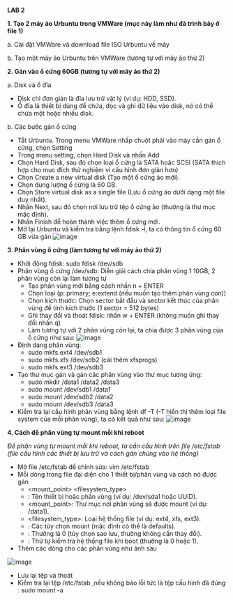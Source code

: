 **LAB 2**

**1. Tạo 2 máy ảo Urbuntu trong VMWare (mục này làm như đã trình bày ở file 1)**

a. Cài đặt VMWare và download file ISO Urbuntu về máy 

b. Tạo một máy ảo Urbuntu trên VMWare (tương tự với máy ảo thứ 2)

**2. Gán vào ổ cứng 60GB (tương tự với máy ảo thứ 2)**

a. Disk và ổ đĩa
- Disk chỉ đơn giản là đĩa lưu trữ vật lý (ví dụ: HDD, SSD).
- Ổ đĩa là thiết bị dùng để chứa, đọc và ghi dữ liệu vào disk, nó có thể chứa một hoặc nhiều disk.

b. Các bước gán ổ cứng
- Tắt Urbuntu. Trong menu VMWare nhấp chuột phải vào máy cần gán ổ cứng, chọn Setting
- Trong menu setting, chọn Hard Disk và nhấn Add
- Chọn Hard Disk, sau đó chọn loại ổ cứng là SATA hoặc SCSI (SATA thích hợp cho mục đích thử nghiệm vì cấu hình đơn giản hơn)
- Chọn Create a new virtual disk (Tạo một ổ cứng ảo mới).
- Chọn dung lượng ổ cứng là 60 GB.
- Chọn Store virtual disk as a single file (Lưu ổ cứng ảo dưới dạng một file duy nhất).
- Nhấn Next, sau đó chọn nơi lưu trữ tệp ổ cứng ảo (thường là thư mục mặc định).
- Nhấn Finish để hoàn thành việc thêm ổ cứng mới.
- Mở lại Urbuntu và kiểm tra bằng lệnh fdisk -l, ta có thông tin ổ cứng 60 GB vừa gán
![image](https://github.com/user-attachments/assets/5e4619c7-84ee-4575-a801-3ef1e6d4e76d)

**3. Phân vùng ổ cứng (làm tương tự với máy ảo thứ 2)**
- Khởi động fdisk: sudo fdisk /dev/sdb
- Phân vùng ổ cứng /dev/sdb: Diễn giải cách chia phân vùng 1 10GB, 2 phân vùng còn lại làm tương tự
  - Tạo phân vùng mới bằng cách nhấn n + ENTER
  - Chọn loại (p: primary; e:extend (nếu muốn tạo thêm phân vùng con))
  - Chọn kích thước: Chọn sector bắt đầu và sector kết thúc của phân vùng để tính kích thước (1 sector = 512 bytes)
  - Ghi thay đổi và thoát fdisk: nhấn w + ENTER (không muốn ghi thay đổi nhấn q)
  - Làm tương tự với 2 phân vùng còn lại, ta chia được 3 phân vùng của ổ cứng như sau:
![image](https://github.com/user-attachments/assets/016cce58-4d70-4543-b93e-b167732dced4)
- Định dạng phân vùng:
  - sudo mkfs.ext4 /dev/sdb1
  - sudo mkfs.xfs /dev/sdb2 (cài thêm xfsprogs)
  - sudo mkfs.ext3 /dev/sdb3
- Tạo thư mục gán và gán các phân vùng vào thư mục tương ứng:
  - sudo mkdir /data1 /data2 /data3
  - sudo mount /dev/sdb1 /data1
  - sudo mount /dev/sdb2 /data2
  - sudo mount /dev/sdb3 /data3
- Kiểm tra lại cấu hình phân vùng bằng lệnh df -T (-T hiển thị thêm loại file system của mỗi phân vùng), ta có kết quả như sau:
![image](https://github.com/user-attachments/assets/51e463d7-dde7-42bf-b1db-517f58a84d2b)

**4. Cách để phân vùng tự mount mỗi khi reboot**
   
*Để phân vùng tự mount mỗi khi reboot, ta cần cấu hình trên file /etc/fstab (file cấu hình các thiết bị lưu trữ và cách gán chúng vào hệ thống)*
- Mở file /etc/fstab để chỉnh sửa: vim /etc/fstab
- Mỗi dòng trong file đại diện cho 1 thiết bị/phân vùng và cách nó được gán
  - <device>   <mount_point>   <filesystem_type>   <options>   <dump>   <pass>
  - <device>: Tên thiết bị hoặc phân vùng (ví dụ: /dev/sda1 hoặc UUID).
  - <mount_point>: Thư mục nơi phân vùng sẽ được mount (ví dụ: /data1).
  - <filesystem_type>: Loại hệ thống file (ví dụ: ext4, xfs, ext3).
  - <options>: Các tùy chọn mount (mặc định có thể là defaults).
  - <dump>: Thường là 0 (tùy chọn sao lưu, thường không cần thay đổi).
  - <pass>: Thứ tự kiểm tra hệ thống file khi boot (thường là 0 hoặc 1).
- Thêm các dòng cho các phân vùng như ảnh sau

![image](https://github.com/user-attachments/assets/df31e3a9-3caa-4380-9b15-26a2861060fe)
- Lưu lại tệp và thoát
- Kiểm tra lại tệp /etc/fstab ,nếu không báo lỗi tức là tệp cấu hình đã đúng : sudo mount -a
